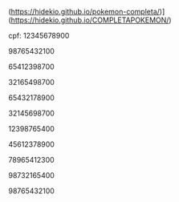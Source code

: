 (https://hidekio.github.io/pokemon-completa/)](https://hidekio.github.io/COMPLETAPOKEMON/)

cpf:
12345678900

98765432100

65412398700

32165498700

65432178900

32145698700

12398765400

45612378900

78965412300

98732165400

98765432100
